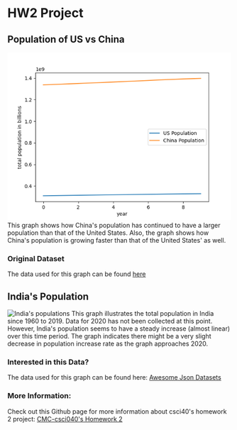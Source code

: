 # HW2 Project
## Population of US vs China
![population](Figure_1.png)
<addr> This graph shows how China's population has continued to have a larger population than that of the United States. Also, the graph shows how China's population is growing faster than that of the United States' as well.

### Original Dataset
<addr> The data used for this graph can be found [here](https://github.com/burningtree/awesome-json)

## India's Population
![India's populations](india_pop.png)
<addr> This graph illustrates the total population in India since 1960 to 2019. Data for 2020 has not been collected at this point. However, India's population seems to have a steady increase (almost linear) over this time period. The graph indicates there might be a very slight decrease in population increase rate as the graph approaches 2020. 

### Interested in this Data?
<addr> The data used for this graph can be found here: [Awesome Json Datasets](https://github.com/jdorfman/awesome-json-datasets)

### More Information: 

Check out this Github page for more information about csci40's homework 2 project:   [CMC-csci040's Homework 2](https://github.com/mikeizbicki/cmc-csci040/tree/2020fall/hw_02)
